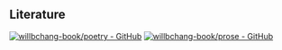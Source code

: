 ## Literature
[![willbchang-book/poetry - GitHub](https://gh-card.dev/repos/willbchang-book/poetry.svg)](https://book.willbc.cn/poetry)
[![willbchang-book/prose - GitHub](https://gh-card.dev/repos/willbchang-book/prose.svg)](https://book.willbc.cn/prose)

<!--## Productivity
[![willbchang-book/the-productive-macos - GitHub](https://gh-card.dev/repos/willbchang-book/the-productive-macos.svg)](https://book.willbc.cn/the-productive-macos) -->
